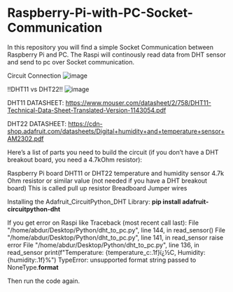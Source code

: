 # Raspberry-Pi-with-PC-Socket-Communication
In this repository you will find a simple Socket Communication between Raspberry Pi and PC. The Raspi will continously read data from DHT sensor and send to pc over Socket communication.

Circuit Connection
![image](https://github.com/rahmandip/Raspberry-Pi-with-PC-Socket-Communication/assets/99471302/9d08373b-bf49-4026-a5ae-3949259ec479)

!!DHT11 vs DHT22!!
![image](https://github.com/rahmandip/Raspberry-Pi-with-PC-Socket-Communication/assets/99471302/14866d0d-01dc-4379-a201-7bffd1544472)

DHT11 DATASHEET: https://www.mouser.com/datasheet/2/758/DHT11-Technical-Data-Sheet-Translated-Version-1143054.pdf

DHT22 DATASHEET: https://cdn-shop.adafruit.com/datasheets/Digital+humidity+and+temperature+sensor+AM2302.pdf

Here’s a list of parts you need to build the circuit (if you don’t have a DHT breakout board, you need a 4.7kOhm resistor):

Raspberry Pi board 
DHT11 or DHT22 temperature and humidity sensor
4.7k Ohm resistor or similar value (not needed if you have a DHT breakout board) This is called pull up resistor
Breadboard
Jumper wires

Installing the Adafruit_CircuitPython_DHT Library:
**pip install adafruit-circuitpython-dht**

If you get error on Raspi like 
Traceback (most recent call last):
  File "/home/abdur/Desktop/Python/dht_to_pc.py", line 144, in <module>
    read_sensor()
  File "/home/abdur/Desktop/Python/dht_to_pc.py", line 141, in read_sensor
    raise error
  File "/home/abdur/Desktop/Python/dht_to_pc.py", line 136, in read_sensor
    print(f"Temperature: {temperature_c:.1f}ï¿½C, Humidity: {humidity:.1f}%")
TypeError: unsupported format string passed to NoneType.__format__

Then run the code again.
